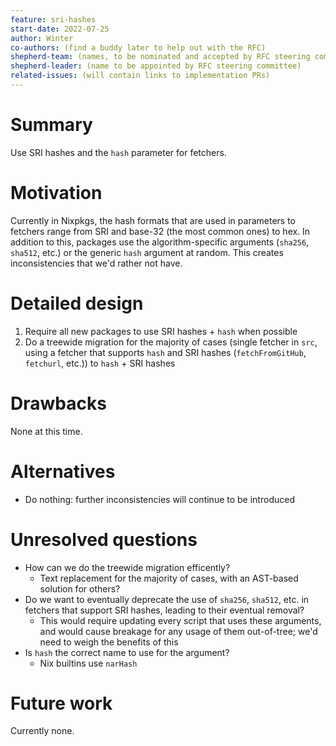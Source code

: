 ```yaml
---
feature: sri-hashes
start-date: 2022-07-25
author: Winter
co-authors: (find a buddy later to help out with the RFC)
shepherd-team: (names, to be nominated and accepted by RFC steering committee)
shepherd-leader: (name to be appointed by RFC steering committee)
related-issues: (will contain links to implementation PRs)
---
```


# Summary
[summary]: #summary

Use SRI hashes and the `hash` parameter for fetchers.

# Motivation
[motivation]: #motivation

Currently in Nixpkgs, the hash formats that are used in parameters to fetchers range from SRI and base-32 (the most common ones) to hex. In addition to this, packages use the algorithm-specific arguments (`sha256`, `sha512`, etc.) or the generic `hash` argument at random. This creates inconsistencies that we'd rather not have.

# Detailed design
[design]: #detailed-design

1. Require all new packages to use SRI hashes + `hash` when possible
2. Do a treewide migration for the majority of cases (single fetcher in `src`, using a fetcher that supports `hash` and SRI hashes (`fetchFromGitHub`, `fetchurl`, etc.)) to `hash` + SRI hashes

# Drawbacks
[drawbacks]: #drawbacks

None at this time.

# Alternatives
[alternatives]: #alternatives

- Do nothing: further inconsistencies will continue to be introduced

# Unresolved questions
[unresolved]: #unresolved-questions

- How can we do the treewide migration efficently?
  - Text replacement for the majority of cases, with an AST-based solution for others?
- Do we want to eventually deprecate the use of `sha256`, `sha512`, etc. in fetchers that support SRI hashes, leading to their eventual removal?
  - This would require updating every script that uses these arguments, and would cause breakage for any usage of them out-of-tree; we'd need to weigh the benefits of this
- Is `hash` the correct name to use for the argument?
  - Nix builtins use `narHash`

# Future work
[future]: #future-work

Currently none.
